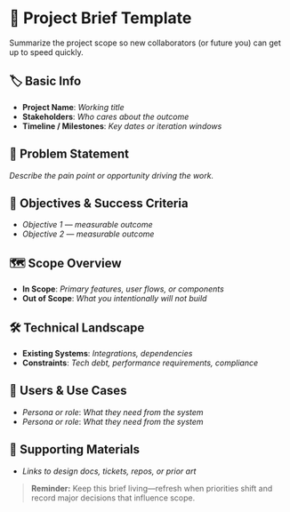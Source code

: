# 📘 Project Brief Template

Summarize the project scope so new collaborators (or future you) can get up to speed quickly.

## 🏷 Basic Info
- **Project Name**: _Working title_
- **Stakeholders**: _Who cares about the outcome_
- **Timeline / Milestones**: _Key dates or iteration windows_

## 🧩 Problem Statement
_Describe the pain point or opportunity driving the work._

## 🎯 Objectives & Success Criteria
- _Objective 1 — measurable outcome_
- _Objective 2 — measurable outcome_

## 🗺 Scope Overview
- **In Scope**: _Primary features, user flows, or components_
- **Out of Scope**: _What you intentionally will not build_

## 🛠 Technical Landscape
- **Existing Systems**: _Integrations, dependencies_
- **Constraints**: _Tech debt, performance requirements, compliance_

## 👥 Users & Use Cases
- _Persona or role_: _What they need from the system_
- _Persona or role_: _What they need from the system_

## 📎 Supporting Materials
- _Links to design docs, tickets, repos, or prior art_

> **Reminder:** Keep this brief living—refresh when priorities shift and record major decisions that influence scope.
